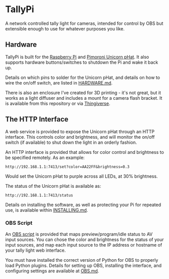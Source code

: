 # TallyPi

A network controlled tally light for cameras, intended for control by OBS but
extensible enough to use for whatever purposes you like.


## Hardware

TallyPi is built for the
[Raspberry Pi](https://www.raspberrypi.org/products/raspberry-pi-zero-w/) and
[Pimoroni Unicorn pHat](https://shop.pimoroni.com/products/unicorn-phat).
It also supports hardware buttons/switches to shutdown the Pi and wake it back up.

Details on which pins to solder for the Unicorn pHat, and details on how to
wire the on/off switch, are listed in [HARDWARE.md](./docs/HARDWARE.md).

There is also an enclosure I've created for 3D printing - it's not great, but
it works as a light diffuser and includes a mount for a camera flash bracket.
It is available from this repository
or via [Thingiverse](https://www.thingiverse.com/thing:4590885).


## The HTTP Interface

A web service is provided to expose the Unicorn pHat through an HTTP interface.
This controls color and brightness, and will monitor the on/off switch
(if available) to shut down the light in an orderly fashion.

An HTTP interface is provided that allows for color control and brightness
to be specified remotely. As an example:

    http://192.168.1.1:7413/set?color=AA22FF&brightness=0.3

Would set the Unicorn pHat to purple across all LEDs, at 30% brightness.

The status of the Unicorn pHat is available as:

    http://192.168.1.1:7413/status

Details on installing the software, as well as protecting your Pi for
repeated use, is available within [INSTALLING.md](./docs/INSTALLING.md).


### OBS Script

An [OBS script](./scripts/obs_tally_light.lua) is provided that maps
preview/program/idle status to AV input sources. You can chose the color
and brightness for the status of your input sources, and map each input source
to the IP address or hostname of your tally light web interface.

You must have installed the correct version of Python for OBS to properly load
Python plugins. Details for setting up OBS, installing the interface,
and configuring settings are available at [OBS.md](./docs/OBS.md).
